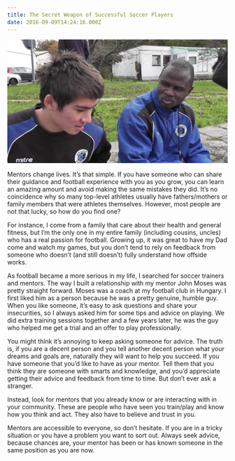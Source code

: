 ```yaml
---
title: The Secret Weapon of Successful Soccer Players
date: 2016-09-09T14:24:16.000Z
---
```

![A pic of me and my mentor Moses taken back in 2010 (whilst he was giving me advice)](/site/static/img/blog/me-and-moses.jpg)

Mentors change lives. It’s that simple. If you have someone who can share their guidance and football experience with you as you grow, you can learn an amazing amount and avoid making the same mistakes they did. It’s no coincidence why so many top-level athletes usually have fathers/mothers or family members that were athletes themselves. However, most people are not that lucky, so how do you find one?

For instance, I come from a family that care about their health and general fitness, but I’m the only one in my entire family (including cousins, uncles) who has a real passion for football. Growing up, it was great to have my Dad come and watch my games, but you don’t tend to rely on feedback from someone who doesn’t (and still doesn’t) fully understand how offside works. 

As football became a more serious in my life, I searched for soccer trainers and mentors. The way I built a relationship with my mentor John Moses was pretty straight forward. Moses was a coach at my football club in Hungary. I first liked him as a person because he was a pretty genuine, humble guy. When you like someone, it’s easy to ask questions and share your insecurities, so I always asked him for some tips and advice on playing. We did extra training sessions together and a few years later, he was the guy who helped me get a trial and an offer to play professionally.

You might think it’s annoying to keep asking someone for advice. The truth is, if you are a decent person and you tell another decent person what your dreams and goals are, naturally they will want to help you succeed. If you have someone that you’d like to have as your mentor. Tell them that you think they are someone with smarts and knowledge, and you’d appreciate getting their advice and feedback from time to time. But don’t ever ask a stranger. 

Instead, look for mentors that you already know or are interacting with in your community. These are people who have seen you train/play and know how you think and act. They also have to believe and trust in you. 

Mentors are accessible to everyone, so don’t hesitate. If you are in a tricky situation or you have a problem you want to sort out. Always seek advice, because chances are, your mentor has been or has known someone in the same position as you are now.
